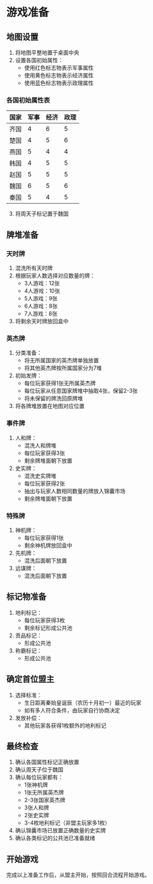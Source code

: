 # 游戏准备

## 地图设置

1. 将地图平整地置于桌面中央
2. 设置各国初始属性：
   - 使用红色标志物表示军事属性
   - 使用黄色标志物表示经济属性
   - 使用蓝色标志物表示政理属性

### 各国初始属性表

| 国家 | 军事 | 经济 | 政理 |
|------|------|------|------|
| 齐国 | 4    | 6    | 5    |
| 楚国 | 4    | 5    | 6    |
| 燕国 | 5    | 4    | 4    |
| 韩国 | 4    | 5    | 5    |
| 赵国 | 5    | 5    | 5    |
| 魏国 | 6    | 5    | 6    |
| 秦国 | 5    | 4    | 5    |

3. 将周天子标记置于魏国

## 牌堆准备

### 天时牌
1. 混洗所有天时牌
2. 根据玩家人数选择对应数量的牌：
   - 3人游戏：12张
   - 4人游戏：10张
   - 5人游戏：9张
   - 6人游戏：8张
   - 7人游戏：8张
3. 将剩余天时牌放回盒中

### 英杰牌
1. 分类准备：
   - 将无所属国家的英杰牌单独放置
   - 将其他英杰牌按所属国家分为7堆
2. 初始发牌：
   - 每位玩家获得1张无所属英杰牌
   - 每位玩家从任意国家牌堆中抽取4张，保留2-3张
   - 将未保留的牌洗回原牌堆
3. 将各牌堆放置在地图对应位置

### 事件牌
1. 人和牌：
   - 混洗人和牌堆
   - 每位玩家获得3张
   - 剩余牌堆面朝下放置
2. 史实牌：
   - 混洗史实牌堆
   - 每位玩家获得2张
   - 抽出与玩家人数相同数量的牌放入锦囊市场
   - 剩余牌堆面朝下放置

### 特殊牌
1. 神机牌：
   - 每位玩家获得1张
   - 剩余神机牌放回盒中
2. 先机牌：
   - 混洗后面朝下放置
3. 远谋牌：
   - 混洗后面朝下放置

## 标记物准备

1. 地利标记：
   - 每位玩家获得3枚
   - 剩余标记形成公共池
2. 贡品标记：
   - 形成公共池
3. 称霸标记：
   - 形成公共池

## 确定首位盟主

1. 选择标准：
   - 生日距离秦始皇诞辰（农历十月初一）最近的玩家
   - 如有多人符合条件，由玩家自行协商决定
2. 发放补偿：
   - 其他玩家各获得1枚额外的地利标记

## 最终检查

1. 确认各国属性标记正确放置
2. 确认周天子位于魏国
3. 确认每位玩家都有：
   - 1张神机牌
   - 1张无所属英杰牌
   - 2-3张国家英杰牌
   - 3张人和牌
   - 2张史实牌
   - 3-4枚地利标记（非盟主玩家多1枚）
4. 确认锦囊市场已放置正确数量的史实牌
5. 确认各类标记的公共池已准备就绪

## 开始游戏

完成以上准备工作后，从盟主开始，按照回合流程开始游戏。 